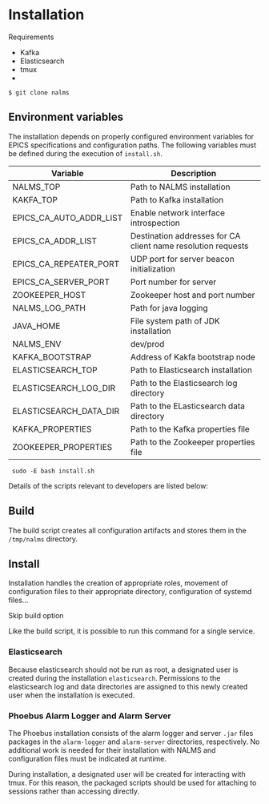 # Installation

Requirements
- Kafka
- Elasticsearch
- tmux
- 

```
$ git clone nalms
```

## Environment variables

The installation depends on properly configured environment variables for EPICS specifications and configuration paths. The following variables must be defined during the execution of `install.sh`.

| Variable                 | Description                                                   |
|--------------------------|---------------------------------------------------------------|
| NALMS_TOP                | Path to NALMS installation                                    |
| KAKFA_TOP                | Path to Kafka installation                                    |
| EPICS_CA_AUTO_ADDR_LIST  | Enable network interface introspection                        |
| EPICS_CA_ADDR_LIST       | Destination addresses for CA client name resolution requests  |
| EPICS_CA_REPEATER_PORT   | UDP port for server beacon initialization                     |
| EPICS_CA_SERVER_PORT     | Port number for server                                        |
| ZOOKEEPER_HOST           | Zookeeper host and port number                                |
| NALMS_LOG_PATH           | Path for java logging                                         |
| JAVA_HOME                | File system path of JDK installation                          |
| NALMS_ENV                | dev/prod                                                      |
| KAFKA_BOOTSTRAP          | Address of Kakfa bootstrap node                               |
| ELASTICSEARCH_TOP        | Path to Elasticsearch installation                            |
| ELASTICSEARCH_LOG_DIR    | Path to the Elasticsearch log directory                       |
| ELASTICSEARCH_DATA_DIR   | Path to the ELasticsearch data directory                      |
| KAFKA_PROPERTIES         | Path to the Kafka properties file                             |
| ZOOKEEPER_PROPERTIES     | Path to the Zookeeper properties file                         |


` sudo -E bash install.sh`


Details of the scripts relevant to developers are listed below:

## Build

The build script creates all configuration artifacts and stores them in the `/tmp/nalms` directory.


## Install

Installation handles the creation of appropriate roles, movement of configuration files to their appropriate directory, configuration of systemd files...


Skip build option

Like the build script, it is possible to run this command for a single service.


### Elasticsearch

Because elasticsearch should not be run as root, a designated user is created during the installation `elasticsearch`.
Permissions to the elasticsearch log and data directories are assigned to this newly created user when the installation is executed. 

### Phoebus Alarm Logger and Alarm Server

The Phoebus installation consists of the alarm logger and server `.jar` files packages in the `alarm-logger` and `alarm-server` directories, respectively. No additional work is needed for their installation with NALMS and configuration files must be indicated at runtime. 

During installation, a designated user will be created for interacting with tmux. For this reason, the packaged scripts should be used for attaching to sessions rather than accessing directly.
